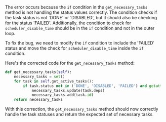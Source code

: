 The error occurs because the `if` condition in the `get_necessary_tasks` method is not handling the status values correctly. The condition checks if the task status is not 'DONE' or 'DISABLED', but it should also be checking for the status 'FAILED'. Additionally, the condition to check for `scheduler_disable_time` should be in the `if` condition and not in the outer loop.

To fix the bug, we need to modify the `if` condition to include the 'FAILED' status and move the check for `scheduler_disable_time` inside the `if` condition.

Here's the corrected code for the `get_necessary_tasks` method:

```python
def get_necessary_tasks(self):
    necessary_tasks = set()
    for task in self.get_active_tasks():
        if task.status not in ('DONE', 'DISABLED', 'FAILED') and getattr(task, 'scheduler_disable_time', None) is None:
            necessary_tasks.update(task.deps)
            necessary_tasks.add(task.id)
    return necessary_tasks
```

With this correction, the `get_necessary_tasks` method should now correctly handle the task statuses and return the expected set of necessary tasks.
